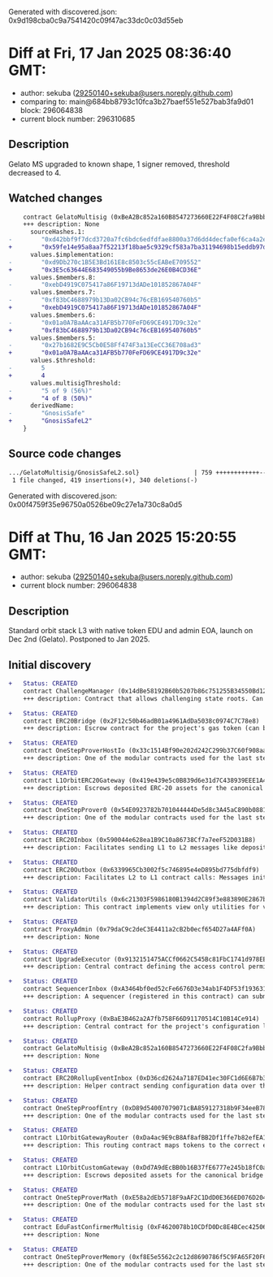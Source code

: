 Generated with discovered.json: 0x9d198cba0c9a7541420c09f47ac33dc0c03d55eb

# Diff at Fri, 17 Jan 2025 08:36:40 GMT:

- author: sekuba (<29250140+sekuba@users.noreply.github.com>)
- comparing to: main@684bb8793c10fca3b27baef551e527bab3fa9d01 block: 296064838
- current block number: 296310685

## Description

Gelato MS upgraded to known shape, 1 signer removed, threshold decreased to 4.

## Watched changes

```diff
    contract GelatoMultisig (0xBeA2Bc852a160B8547273660E22F4F08C2fa9Bbb) {
    +++ description: None
      sourceHashes.1:
-        "0xd42bbf9f7dcd3720a7fc6bdc6edfdfae8800a37d6dd4decfa0ef6ca4a2e88940"
+        "0x59fe14e95a8aa7f52213f18bae5c9329cf583a7ba31194698b15eddb97d5e825"
      values.$implementation:
-        "0xd9Db270c1B5E3Bd161E8c8503c55cEABeE709552"
+        "0x3E5c63644E683549055b9Be8653de26E0B4CD36E"
      values.$members.8:
-        "0xebD4919C075417a86F19713dADe101852867A04F"
      values.$members.7:
-        "0xf83bC4688979b13Da02CB94c76cEB169540760b5"
+        "0xebD4919C075417a86F19713dADe101852867A04F"
      values.$members.6:
-        "0x01a0A7BaAAca31AFB5b770FeFD69CE4917D9c32e"
+        "0xf83bC4688979b13Da02CB94c76cEB169540760b5"
      values.$members.5:
-        "0x27b1682E9C5Cb0E58Ff474F3a13EeCC36E708ad3"
+        "0x01a0A7BaAAca31AFB5b770FeFD69CE4917D9c32e"
      values.$threshold:
-        5
+        4
      values.multisigThreshold:
-        "5 of 9 (56%)"
+        "4 of 8 (50%)"
      derivedName:
-        "GnosisSafe"
+        "GnosisSafeL2"
    }
```

## Source code changes

```diff
.../GelatoMultisig/GnosisSafeL2.sol}               | 759 ++++++++++++---------
 1 file changed, 419 insertions(+), 340 deletions(-)
```

Generated with discovered.json: 0x00f4759f35e96750a0526be09c27e1a730c8a0d5

# Diff at Thu, 16 Jan 2025 15:20:55 GMT:

- author: sekuba (<29250140+sekuba@users.noreply.github.com>)
- current block number: 296064838

## Description

Standard orbit stack L3 with native token EDU and admin EOA, launch on Dec 2nd (Gelato). Postponed to Jan 2025.

## Initial discovery

```diff
+   Status: CREATED
    contract ChallengeManager (0x14dBe58192B60b5207b86c751255B34550Bd12Fb)
    +++ description: Contract that allows challenging state roots. Can be called through the RollupProxy by Validators or the UpgradeExecutor.
```

```diff
+   Status: CREATED
    contract ERC20Bridge (0x2F12c50b46adB01a4961AdDa5038c0974C7C78e8)
    +++ description: Escrow contract for the project's gas token (can be different from ETH). Keeps a list of allowed Inboxes and Outboxes for canonical bridge messaging.
```

```diff
+   Status: CREATED
    contract OneStepProverHostIo (0x33c1514Bf90e202d242C299b37C60f908aa206D4)
    +++ description: One of the modular contracts used for the last step of a fraud proof, which is simulated inside a WASM virtual machine.
```

```diff
+   Status: CREATED
    contract L1OrbitERC20Gateway (0x419e439e5c0B839d6e31d7C438939EEE1A4f4184)
    +++ description: Escrows deposited ERC-20 assets for the canonical Bridge. Upon depositing, a generic token representation will be minted at the destination. Withdrawals are initiated by the Outbox contract.
```

```diff
+   Status: CREATED
    contract OneStepProver0 (0x54E0923782b701044444De5d8c3A45aC890b0881)
    +++ description: One of the modular contracts used for the last step of a fraud proof, which is simulated inside a WASM virtual machine.
```

```diff
+   Status: CREATED
    contract ERC20Inbox (0x590044e628ea1B9C10a86738Cf7a7eeF52D031B8)
    +++ description: Facilitates sending L1 to L2 messages like depositing ETH, but does not escrow funds.
```

```diff
+   Status: CREATED
    contract ERC20Outbox (0x6339965Cb3002f5c746895e4eD895bd775dbfdf9)
    +++ description: Facilitates L2 to L1 contract calls: Messages initiated from L2 (for example withdrawal messages) eventually resolve in execution on L1.
```

```diff
+   Status: CREATED
    contract ValidatorUtils (0x6c21303F5986180B1394d2C89f3e883890E2867b)
    +++ description: This contract implements view only utilities for validators.
```

```diff
+   Status: CREATED
    contract ProxyAdmin (0x79daC9c2deC3E4411a2cB2b0ecf654D27a4AFf0A)
    +++ description: None
```

```diff
+   Status: CREATED
    contract UpgradeExecutor (0x9132151475ACCf0662C545Bc81FbC1741d978EE0)
    +++ description: Central contract defining the access control permissions for upgrading the system contract implementations.
```

```diff
+   Status: CREATED
    contract SequencerInbox (0xA3464bf0ed52cFe6676D3e34ab1F4DF53f193631)
    +++ description: A sequencer (registered in this contract) can submit transaction batches or commitments here.
```

```diff
+   Status: CREATED
    contract RollupProxy (0xBaE3B462a2A7fb758F66D91170514C10B14Ce914)
    +++ description: Central contract for the project's configuration like its execution logic hash (`wasmModuleRoot`) and addresses of the other system contracts. Entry point for Proposers creating new Rollup Nodes (state commitments) and Challengers submitting fraud proofs (In the Orbit stack, these two roles are both held by the Validators).
```

```diff
+   Status: CREATED
    contract GelatoMultisig (0xBeA2Bc852a160B8547273660E22F4F08C2fa9Bbb)
    +++ description: None
```

```diff
+   Status: CREATED
    contract ERC20RollupEventInbox (0xD36cd2624a7187ED41ec30FC1d6E6B7b3abAf251)
    +++ description: Helper contract sending configuration data over the bridge during the systems initialization.
```

```diff
+   Status: CREATED
    contract OneStepProofEntry (0xD89d54007079071cBA859127318b9F34eeB78049)
    +++ description: One of the modular contracts used for the last step of a fraud proof, which is simulated inside a WASM virtual machine.
```

```diff
+   Status: CREATED
    contract L1OrbitGatewayRouter (0xDa4ac9E9cB8Af8afBB2Df1ffe7b82efEA17ba0f6)
    +++ description: This routing contract maps tokens to the correct escrow (gateway) to be then bridged with canonical messaging.
```

```diff
+   Status: CREATED
    contract L1OrbitCustomGateway (0xDd7A9dEcBB0b16B37fE6777e245b18fC0aC63759)
    +++ description: Escrows deposited assets for the canonical bridge that are externally governed or need custom token contracts with e.g. minting rights or upgradeability.
```

```diff
+   Status: CREATED
    contract OneStepProverMath (0xE58a2dEb5718F9aAF2C1DdD0E366ED076D204cc4)
    +++ description: One of the modular contracts used for the last step of a fraud proof, which is simulated inside a WASM virtual machine.
```

```diff
+   Status: CREATED
    contract EduFastConfirmerMultisig (0xF4620078b10CDfD0Dc8E4BCec4250642fa5B517b)
    +++ description: None
```

```diff
+   Status: CREATED
    contract OneStepProverMemory (0xf8E5e5562c2c12d8690786f5C9FA65F20F6bD881)
    +++ description: One of the modular contracts used for the last step of a fraud proof, which is simulated inside a WASM virtual machine.
```

